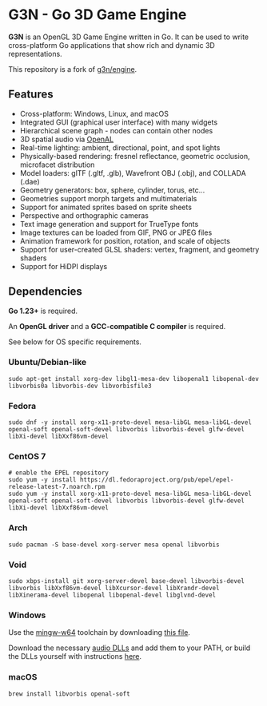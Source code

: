 # G3N - Go 3D Game Engine

**G3N** is an OpenGL 3D Game Engine written in Go.
It can be used to write cross-platform Go applications that show rich and dynamic 3D representations.

This repository is a fork of [g3n/engine](https://github.com/g3n/engine).

## Features

* Cross-platform: Windows, Linux, and macOS
* Integrated GUI (graphical user interface) with many widgets
* Hierarchical scene graph - nodes can contain other nodes
* 3D spatial audio via [OpenAL](https://www.openal.org/)
* Real-time lighting: ambient, directional, point, and spot lights
* Physically-based rendering: fresnel reflectance, geometric occlusion, microfacet distribution
* Model loaders: glTF (.gltf, .glb), Wavefront OBJ (.obj), and COLLADA (.dae)
* Geometry generators: box, sphere, cylinder, torus, etc...
* Geometries support morph targets and multimaterials
* Support for animated sprites based on sprite sheets
* Perspective and orthographic cameras
* Text image generation and support for TrueType fonts
* Image textures can be loaded from GIF, PNG or JPEG files
* Animation framework for position, rotation, and scale of objects
* Support for user-created GLSL shaders: vertex, fragment, and geometry shaders
* Support for HiDPI displays

## Dependencies

**Go 1.23+** is required.

An **OpenGL driver** and a **GCC-compatible C compiler** is required.

See below for OS specific requirements.

### Ubuntu/Debian-like

```shell
sudo apt-get install xorg-dev libgl1-mesa-dev libopenal1 libopenal-dev libvorbis0a libvorbis-dev libvorbisfile3
```

### Fedora

```shell
sudo dnf -y install xorg-x11-proto-devel mesa-libGL mesa-libGL-devel openal-soft openal-soft-devel libvorbis libvorbis-devel glfw-devel libXi-devel libXxf86vm-devel
```

### CentOS 7

```shell
# enable the EPEL repository
sudo yum -y install https://dl.fedoraproject.org/pub/epel/epel-release-latest-7.noarch.rpm
sudo yum -y install xorg-x11-proto-devel mesa-libGL mesa-libGL-devel openal-soft openal-soft-devel libvorbis libvorbis-devel glfw-devel libXi-devel libXxf86vm-devel
```

### Arch

```shell
sudo pacman -S base-devel xorg-server mesa openal libvorbis
```

### Void

```shell
sudo xbps-install git xorg-server-devel base-devel libvorbis-devel libvorbis libXxf86vm-devel libXcursor-devel libXrandr-devel libXinerama-devel libopenal libopenal-devel libglvnd-devel
```

### Windows

Use the [mingw-w64](https://mingw-w64.org) toolchain by
downloading [this file](https://sourceforge.net/projects/mingw-w64/files/Toolchains%20targetting%20Win64/Personal%20Builds/mingw-builds/8.1.0/threads-posix/seh/x86_64-8.1.0-release-posix-seh-rt_v6-rev0.7z).

Download the necessary [audio DLLs](audio/windows/bin) and add them to your PATH, or build the DLLs yourself with
instructions [here](audio/windows).

### macOS

```shell
brew install libvorbis openal-soft
```
